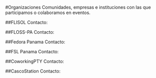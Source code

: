 #Organizaciones
Comunidades, empresas e instituciones con las que participamos o colaboramos en eventos.

##FLISOL
Contacto:

##FLOSS-PA
Contacto:

##Fedora Panama
Contacto:

##FSL Panama
Contacto:

##CoworkingPTY
Contacto:

##CascoStation
Contacto:
